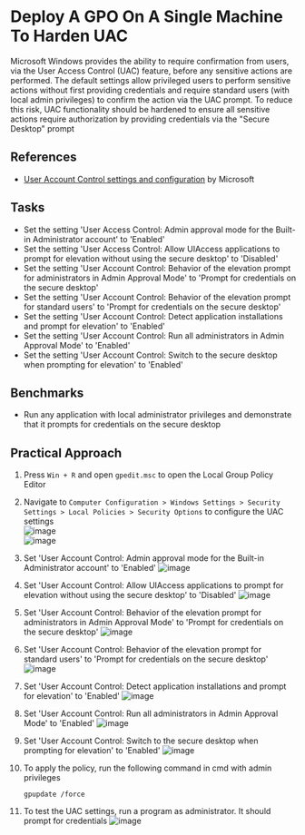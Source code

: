 # Deploy A GPO On A Single Machine To Harden UAC
Microsoft Windows provides the ability to require confirmation from users, via the User Access Control (UAC) feature, before any sensitive actions are performed. The default settings allow privileged users to perform sensitive actions without first providing credentials and require standard users (with local admin privileges) to confirm the action via the UAC prompt. To reduce this risk, UAC functionality should be hardened to ensure all sensitive actions require authorization by providing credentials via the "Secure Desktop" prompt


## References
- [User Account Control settings and configuration](https://learn.microsoft.com/en-us/windows/security/application-security/application-control/user-account-control/settings-and-configuration?tabs=intune) by Microsoft


## Tasks
- Set the setting 'User Access Control: Admin approval mode for the Built-in Administrator account' to 'Enabled'
- Set the setting 'User Access Control: Allow UIAccess applications to prompt for elevation without using the secure desktop' to 'Disabled'
- Set the setting 'User Account Control: Behavior of the elevation prompt for administrators in Admin Approval Mode' to 'Prompt for credentials on the secure desktop'
- Set the setting 'User Account Control: Behavior of the elevation prompt for standard users' to 'Prompt for credentials on the secure desktop'
- Set the setting 'User Account Control: Detect application installations and prompt for elevation' to 'Enabled'
- Set the setting 'User Account Control: Run all administrators in Admin Approval Mode' to 'Enabled'
- Set the setting 'User Account Control: Switch to the secure desktop when prompting for elevation' to 'Enabled'


## Benchmarks
- Run any application with local administrator privileges and demonstrate that it prompts for credentials on the secure desktop


## Practical Approach
1. Press `Win + R` and open `gpedit.msc` to open the Local Group Policy Editor
2. Navigate to `Computer Configuration > Windows Settings > Security Settings > Local Policies > Security Options` to configure the UAC settings <br/>
   ![image](https://github.com/user-attachments/assets/02f9041b-b398-4c08-b915-6b6c83418a82) <br/>
   ![image](https://github.com/user-attachments/assets/ad362b8f-2651-4163-ae27-4de9c0280773)

3. Set 'User Account Control: Admin approval mode for the Built-in Administrator account' to 'Enabled'
   ![image](https://github.com/user-attachments/assets/5f047004-609c-425d-8f19-b253a74941c4)

4. Set 'User Account Control: Allow UIAccess applications to prompt for elevation without using the secure desktop' to 'Disabled'
   ![image](https://github.com/user-attachments/assets/951264ba-76b2-4f1c-8eba-4d3f5e6ab673)

5. Set 'User Account Control: Behavior of the elevation prompt for administrators in Admin Approval Mode' to 'Prompt for credentials on the secure desktop'
   ![image](https://github.com/user-attachments/assets/df006a96-61b4-49f6-b956-b331eef12689)

6. Set 'User Account Control: Behavior of the elevation prompt for standard users' to 'Prompt for credentials on the secure desktop'
   ![image](https://github.com/user-attachments/assets/e6577ebb-4def-4da5-80b8-072ac3a2f5f6)

7. Set 'User Account Control: Detect application installations and prompt for elevation' to 'Enabled'
   ![image](https://github.com/user-attachments/assets/256b3c09-29a4-4f9d-8a9e-39c7f0b61f14)

8. Set 'User Account Control: Run all administrators in Admin Approval Mode' to 'Enabled'
   ![image](https://github.com/user-attachments/assets/4e6fb23f-b3e1-4db6-890f-fdc42dccc492)

9. Set 'User Account Control: Switch to the secure desktop when prompting for elevation' to 'Enabled'
   ![image](https://github.com/user-attachments/assets/a9bb26e6-1217-48d3-89bb-f36706c00d81)

10. To apply the policy, run the following command in cmd with admin privileges
    ```
    gpupdate /force
    ```
11. To test the UAC settings, run a program as administrator. It should prompt for credentials
    ![image](https://github.com/user-attachments/assets/0848181b-b8ee-4154-b52c-b6550af55387)
